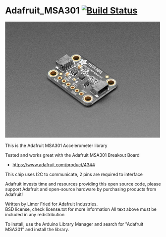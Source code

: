 Adafruit_MSA301 [![Build Status](https://travis-ci.com/adafruit/Adafruit_MSA301.svg?branch=master)](https://travis-ci.com/adafruit/Adafruit_MSA301)
================

<a href="https://www.adafruit.com/products"><img src="assets/board.jpg?raw=true" width="500px"></a>

This is the Adafruit MSA301 Accelerometer library

Tested and works great with the Adafruit MSA301 Breakout Board
* https://www.adafruit.com/product/4344

This chip uses I2C to communicate, 2 pins are required to interface

Adafruit invests time and resources providing this open source code, please support Adafruit and open-source hardware by purchasing products from Adafruit!

Written by Limor Fried for Adafruit Industries.  
BSD license, check license.txt for more information
All text above must be included in any redistribution

To install, use the Arduino Library Manager and search for "Adafruit MSA301" and install the library.

